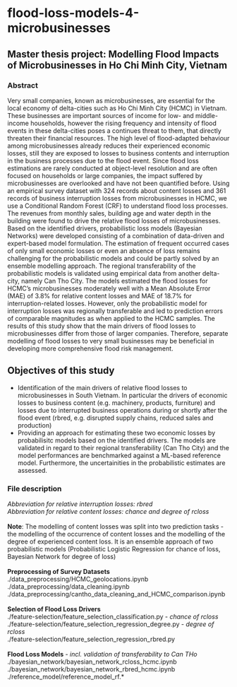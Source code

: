 # flood-loss-models-4-microbusinesses

## Master thesis project: Modelling Flood Impacts of Microbusinesses in Ho Chi Minh City, Vietnam

### Abstract
Very small companies, known as microbusinesses, are essential for the local economy of delta-cities such as Ho Chi Minh City (HCMC) in Vietnam. These businesses are important sources of income for low- and middle-income households, however the rising frequency and intensity of flood events in these delta-cities poses a continues threat to them, that directly threaten their financial resources.  The high level of flood-adapted behaviour among microbusinesses already reduces their experienced economic losses, still they are exposed to losses to business contents and interruption in the business processes due to the flood event. Since flood loss estimations are rarely conducted at object-level resolution and are often focused on households or large companies, the impact suffered by microbusinesses are overlooked and have not been quantified before. Using an empirical survey dataset with 324 records about content losses and 361 records of business interruption losses from microbusinesses in HCMC, we use a Conditional Random Forest (CRF) to understand flood loss processes. The revenues from monthly sales, building age and water depth in the building were found to drive the relative flood losses of microbusinesses. Based on the identified drivers, probabilistic loss models (Bayesian Networks) were developed consisting of a combination of data-driven and expert-based model formulation. The estimation of frequent occurred cases of only small economic losses or even an absence of loss remains challenging for the probabilistic models and could be partly solved by an ensemble modelling approach. The regional transferability of the probabilistic models is validated using empirical data from another delta-city, namely Can Tho City. The models estimated the flood losses for HCMC’s microbusinesses moderately well with a Mean Absolute Error (MAE) of 3.8% for relative content losses and MAE of 18.7% for interruption-related losses. However, only the probabilistic model for interruption losses was regionally transferable and led to prediction errors of comparable magnitudes as when applied to the HCMC samples. The results of this study show that the main drivers of flood losses to microbusinesses differ from those of larger companies. Therefore, separate modelling of flood losses to very small businesses may be beneficial in developing more comprehensive flood risk management.


## Objectives of this study
- Identification of the main drivers of relative flood losses to microbusinesses in South Vietnam. In particular the drivers of economic losses to business content (e.g. machinery, products, furniture) and losses due to interrupted business operations during or shortly after the flood event (rbred, e.g. disrupted supply chains, reduced sales and production)
- Providing an approach for estimating these two economic losses by probabilisitc models based on the identified drivers. The models are validated in regard to their regional transferability (Can Tho City) and the model performances are benchmarked against a ML-based reference model. Furthermore, the uncertainities in the probabilistic estimates are assessed.


### File description
*Abbreviation for relative interruption losses: rbred* \
*Abbreviation for relative content losses: chance and degree of rcloss*\
\
**Note**: The modelling of content losses was split into two prediction tasks - the modelling of the occurrence of content losses and the modelling of the degree of experienced content loss. It is an ensemble approach of two probabilistic models (Probabilistic Logistic Regression for chance of loss, Bayesian Network for degree of loss) \
\
**Preprocessing of Survey Datasets**\
./data_preprocessing/HCMC_geolocations.ipynb \
./data_preprocessing/data_cleaning.ipynb \
./data_preprocessing/cantho_data_cleaning_and_HCMC_comparison.ipynb \
\
**Selection of Flood Loss Drivers**\
./feature-selection/feature_selection_classification.py   - *chance of rcloss* \
./feature-selection/feature_selection_regression_degree.py  - *degree of rcloss* \
./feature-selection/feature_selection_regression_rbred.py  \
\
**Flood Loss Models** - *incl. validation of transferability to Can THo*\
./bayesian_network/bayesian_network_rcloss_hcmc.ipynb \
./bayesian_network/bayesian_network_rbred_hcmc.ipynb \
./reference_model/reference_model_rf.*
